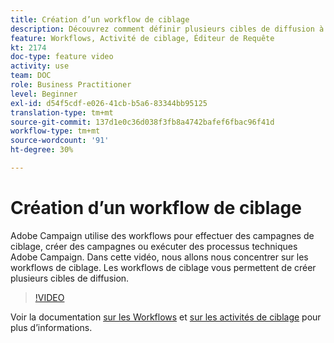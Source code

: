 ```yaml
---
title: Création d’un workflow de ciblage
description: Découvrez comment définir plusieurs cibles de diffusion à l’aide d’un workflows de ciblage.
feature: Workflows, Activité de ciblage, Éditeur de Requête
kt: 2174
doc-type: feature video
activity: use
team: DOC
role: Business Practitioner
level: Beginner
exl-id: d54f5cdf-e026-41cb-b5a6-83344bb95125
translation-type: tm+mt
source-git-commit: 137d1e0c36d038f3fb8a4742bafef6fbac96f41d
workflow-type: tm+mt
source-wordcount: '91'
ht-degree: 30%

---
```


# Création d’un workflow de ciblage

Adobe Campaign utilise des workflows pour effectuer des campagnes de ciblage, créer des campagnes ou exécuter des processus techniques Adobe Campaign. Dans cette vidéo, nous allons nous concentrer sur les workflows de ciblage. Les workflows de ciblage vous permettent de créer plusieurs cibles de diffusion.

>[!VIDEO](https://video.tv.adobe.com/v/25605?quality=12)

Voir la documentation [sur les Workflows](https://docs.adobe.com/content/help/fr-FR/campaign-classic/using/automating-with-workflows/introduction/about-workflows.html)
et [sur les activités de ciblage](https://docs.adobe.com/content/help/fr-FR/campaign-classic/using/automating-with-workflows/targeting-activities/about-targeting-activities.html) pour plus d’informations.
